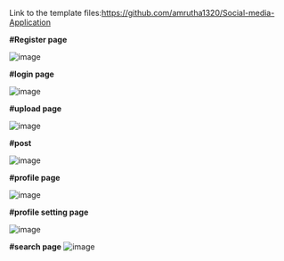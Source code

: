 Link to the template files:https://github.com/amrutha1320/Social-media-Application


**#Register page**


![image](https://github.com/amrutha1320/Social-media-Application/assets/134827744/35bef3b1-cac1-4803-97e5-c241c7186ae2)

**#login page**

![image](https://github.com/amrutha1320/Social-media-Application/assets/134827744/1f627b86-0c9b-41ed-9eb8-66a420963c1e)



**#upload page**

![image](https://github.com/amrutha1320/Social-media-Application/assets/134827744/71a2bd38-a156-49eb-9fcd-a517042a1efe)



**#post**

![image](https://github.com/amrutha1320/Social-media-Application/assets/134827744/a9c0da76-af1c-4dab-924d-5b57bd836a3f)


**#profile page**

![image](https://github.com/amrutha1320/Social-media-Application/assets/134827744/4c33e6d3-508b-4a47-955f-b9bc76f9ceb5)

**#profile setting page**

![image](https://github.com/amrutha1320/Social-media-Application/assets/134827744/e3060a0b-e14c-47bb-810f-cc921b27dbbf)


**#search page**
![image](https://github.com/amrutha1320/Social-media-Application/assets/134827744/740811b1-af1f-4951-9f08-a4d34a99b3cf)


